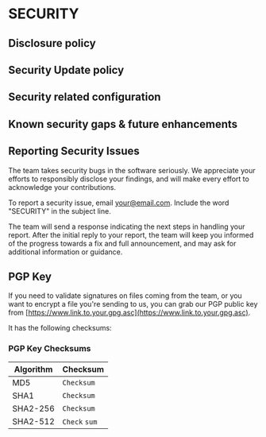 # SECURITY

## Disclosure policy

## Security Update policy

## Security related configuration

## Known security gaps & future enhancements

## Reporting Security Issues

The team takes security bugs in the software seriously. We appreciate your efforts to responsibly disclose your findings, and will make every effort to acknowledge your contributions.

To report a security issue, email [your@email.com](mailto:your@email.com?subject=SECURITY). Include the word "SECURITY" in the subject line.

The team will send a response indicating the next steps in handling your report. After the initial reply to your report, the team will keep you informed of the progress towards a fix and full announcement, and may ask for additional information or guidance.

## PGP Key

If you need to validate signatures on files coming from the team, or you want to encrypt a file you're sending to us, you can grab our PGP public key from
[https://www.link.to.your.gpg.asc](https://www.link.to.your.gpg.asc).

It has the following checksums:

### PGP Key Checksums

|Algorithm |Checksum|
|----------|--------|
|MD5       |`Checksum`|
|SHA1      |`Checksum`|
|SHA2-256  |`Checksum`|
|SHA2-512  |`Check` `sum`|
